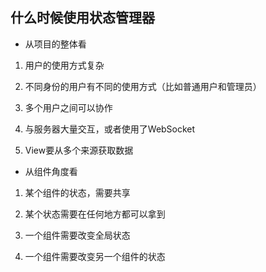 **什么时候使用状态管理器**
---

* 从项目的整体看

1. 用户的使用方式复杂

2. 不同身份的用户有不同的使用方式（比如普通用户和管理员）

3. 多个用户之间可以协作

4. 与服务器大量交互，或者使用了WebSocket

5. View要从多个来源获取数据

* 从组件角度看

1. 某个组件的状态，需要共享

2. 某个状态需要在任何地方都可以拿到

3. 一个组件需要改变全局状态

4. 一个组件需要改变另一个组件的状态